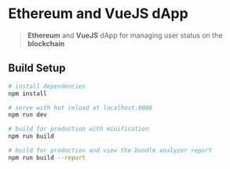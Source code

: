 # Ethereum and VueJS dApp

> **Ethereum** and **VueJS** dApp for managing user status on the **blockchain**

## Build Setup

``` bash
# install dependencies
npm install

# serve with hot reload at localhost:8080
npm run dev

# build for production with minification
npm run build

# build for production and view the bundle analyzer report
npm run build --report
```
